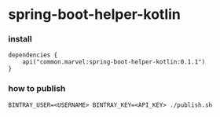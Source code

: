 # spring-boot-helper-kotlin

### install

```
dependencies {
    api("common.marvel:spring-boot-helper-kotlin:0.1.1")
}
```

### how to publish
```
BINTRAY_USER=<USERNAME> BINTRAY_KEY=<API_KEY> ./publish.sh
```
